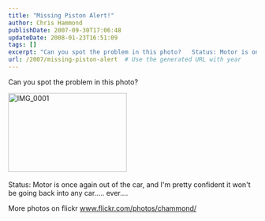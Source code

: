 ```yaml
---
title: "Missing Piston Alert!"
author: Chris Hammond
publishDate: 2007-09-30T17:06:48
updateDate: 2008-01-23T16:51:09
tags: []
excerpt: "Can you spot the problem in this photo?   Status: Motor is once again out of the car, and I'm pretty confident it won't be going back into any car..... ever.... More photos on flickr..."
url: /2007/missing-piston-alert  # Use the generated URL with year
---
```

<p>Can you spot the problem in this photo?</p> <p><a href="https://www.flickr.com/photos/chammond/1464171009/"><img height="160" alt="IMG_0001" width="240" src="https://farm2.static.flickr.com/1181/1464171009_5e23f11ac7_m.jpg" /></a>&nbsp;</p> <p>Status: Motor is once again out of the car, and I'm pretty confident it won't be going back into any car..... ever....</p> <p>More photos on flickr <a href="https://www.flickr.com/photos/chammond/">www.flickr.com/photos/chammond/</a></p>
